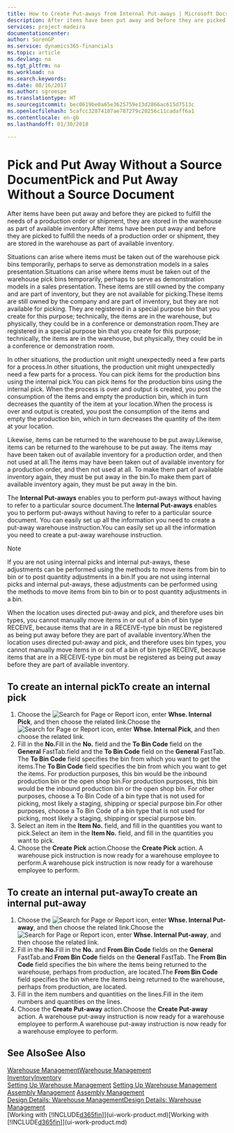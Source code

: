 ```yaml
---
title: How to Create Put-aways from Internal Put-aways | Microsoft Docs
description: After items have been put away and before they are picked to fulfill the needs of a production order or shipment, they are stored in the warehouse as part of available inventory.
services: project-madeira
documentationcenter: 
author: SorenGP
ms.service: dynamics365-financials
ms.topic: article
ms.devlang: na
ms.tgt_pltfrm: na
ms.workload: na
ms.search.keywords: 
ms.date: 08/16/2017
ms.author: sgroespe
ms.translationtype: HT
ms.sourcegitcommit: bec0619be0a65e3625759e13d2866ac615d7513c
ms.openlocfilehash: 5cafcc32874187ae787279c20256c11cadaff6a1
ms.contentlocale: en-gb
ms.lasthandoff: 01/30/2018

---
```

# <a name="pick-and-put-away-without-a-source-document"></a><span data-ttu-id="b6f05-103">Pick and Put Away Without a Source Document</span><span class="sxs-lookup"><span data-stu-id="b6f05-103">Pick and Put Away Without a Source Document</span></span>
<span data-ttu-id="b6f05-104">After items have been put away and before they are picked to fulfill the needs of a production order or shipment, they are stored in the warehouse as part of available inventory.</span><span class="sxs-lookup"><span data-stu-id="b6f05-104">After items have been put away and before they are picked to fulfill the needs of a production order or shipment, they are stored in the warehouse as part of available inventory.</span></span>  

<span data-ttu-id="b6f05-105">Situations can arise where items must be taken out of the warehouse pick bins temporarily, perhaps to serve as demonstration models in a sales presentation.</span><span class="sxs-lookup"><span data-stu-id="b6f05-105">Situations can arise where items must be taken out of the warehouse pick bins temporarily, perhaps to serve as demonstration models in a sales presentation.</span></span> <span data-ttu-id="b6f05-106">These items are still owned by the company and are part of inventory, but they are not available for picking.</span><span class="sxs-lookup"><span data-stu-id="b6f05-106">These items are still owned by the company and are part of inventory, but they are not available for picking.</span></span> <span data-ttu-id="b6f05-107">They are registered in a special purpose bin that you create for this purpose; technically, the items are in the warehouse, but physically, they could be in a conference or demonstration room.</span><span class="sxs-lookup"><span data-stu-id="b6f05-107">They are registered in a special purpose bin that you create for this purpose; technically, the items are in the warehouse, but physically, they could be in a conference or demonstration room.</span></span>  

<span data-ttu-id="b6f05-108">In other situations, the production unit might unexpectedly need a few parts for a process.</span><span class="sxs-lookup"><span data-stu-id="b6f05-108">In other situations, the production unit might unexpectedly need a few parts for a process.</span></span> <span data-ttu-id="b6f05-109">You can pick items for the production bins using the internal pick.</span><span class="sxs-lookup"><span data-stu-id="b6f05-109">You can pick items for the production bins using the internal pick.</span></span> <span data-ttu-id="b6f05-110">When the process is over and output is created, you post the consumption of the items and empty the production bin, which in turn decreases the quantity of the item at your location.</span><span class="sxs-lookup"><span data-stu-id="b6f05-110">When the process is over and output is created, you post the consumption of the items and empty the production bin, which in turn decreases the quantity of the item at your location.</span></span>  

<span data-ttu-id="b6f05-111">Likewise, items can be returned to the warehouse to be put away.</span><span class="sxs-lookup"><span data-stu-id="b6f05-111">Likewise, items can be returned to the warehouse to be put away.</span></span> <span data-ttu-id="b6f05-112">The items may have been taken out of available inventory for a production order, and then not used at all.</span><span class="sxs-lookup"><span data-stu-id="b6f05-112">The items may have been taken out of available inventory for a production order, and then not used at all.</span></span> <span data-ttu-id="b6f05-113">To make them part of available inventory again, they must be put away in the bin.</span><span class="sxs-lookup"><span data-stu-id="b6f05-113">To make them part of available inventory again, they must be put away in the bin.</span></span>  

<span data-ttu-id="b6f05-114">The **Internal Put-aways** enables you to perform put-aways without having to refer to a particular source document.</span><span class="sxs-lookup"><span data-stu-id="b6f05-114">The **Internal Put-aways** enables you to perform put-aways without having to refer to a particular source document.</span></span> <span data-ttu-id="b6f05-115">You can easily set up all the information you need to create a put-away warehouse instruction.</span><span class="sxs-lookup"><span data-stu-id="b6f05-115">You can easily set up all the information you need to create a put-away warehouse instruction.</span></span>  

> [!NOTE]  
>  <span data-ttu-id="b6f05-116">If you are not using internal picks and internal put-aways, these adjustments can be performed using the methods to move items from bin to bin or to post quantity adjustments in a bin.</span><span class="sxs-lookup"><span data-stu-id="b6f05-116">If you are not using internal picks and internal put-aways, these adjustments can be performed using the methods to move items from bin to bin or to post quantity adjustments in a bin.</span></span>  
>   
>  <span data-ttu-id="b6f05-117">When the location uses directed put-away and pick, and therefore uses bin types, you cannot manually move items in or out of a bin of bin type RECEIVE, because items that are in a RECEIVE-type bin must be registered as being put away before they are part of available inventory.</span><span class="sxs-lookup"><span data-stu-id="b6f05-117">When the location uses directed put-away and pick, and therefore uses bin types, you cannot manually move items in or out of a bin of bin type RECEIVE, because items that are in a RECEIVE-type bin must be registered as being put away before they are part of available inventory.</span></span>  

## <a name="to-create-an-internal-pick"></a><span data-ttu-id="b6f05-118">To create an internal pick</span><span class="sxs-lookup"><span data-stu-id="b6f05-118">To create an internal pick</span></span>  
1.  <span data-ttu-id="b6f05-119">Choose the ![Search for Page or Report](media/ui-search/search_small.png "Search for Page or Report icon") icon, enter **Whse. Internal Pick**, and then choose the related link.</span><span class="sxs-lookup"><span data-stu-id="b6f05-119">Choose the ![Search for Page or Report](media/ui-search/search_small.png "Search for Page or Report icon") icon, enter **Whse. Internal Pick**, and then choose the related link.</span></span>  
2.  <span data-ttu-id="b6f05-120">Fill in the **No.**</span><span class="sxs-lookup"><span data-stu-id="b6f05-120">Fill in the **No.**</span></span> <span data-ttu-id="b6f05-121">field and the **To Bin Code** field on the **General** FastTab.</span><span class="sxs-lookup"><span data-stu-id="b6f05-121">field and the **To Bin Code** field on the **General** FastTab.</span></span> <span data-ttu-id="b6f05-122">The **To Bin Code** field specifies the bin from which you want to get the items.</span><span class="sxs-lookup"><span data-stu-id="b6f05-122">The **To Bin Code** field specifies the bin from which you want to get the items.</span></span> <span data-ttu-id="b6f05-123">For production purposes, this bin would be the inbound production bin or the open shop bin.</span><span class="sxs-lookup"><span data-stu-id="b6f05-123">For production purposes, this bin would be the inbound production bin or the open shop bin.</span></span> <span data-ttu-id="b6f05-124">For other purposes, choose a To Bin Code of a bin type that is not used for picking, most likely a staging, shipping or special purpose bin.</span><span class="sxs-lookup"><span data-stu-id="b6f05-124">For other purposes, choose a To Bin Code of a bin type that is not used for picking, most likely a staging, shipping or special purpose bin.</span></span>  
3.  <span data-ttu-id="b6f05-125">Select an item in the **Item No.** field, and fill in the quantities you want to pick.</span><span class="sxs-lookup"><span data-stu-id="b6f05-125">Select an item in the **Item No.** field, and fill in the quantities you want to pick.</span></span>  
4. <span data-ttu-id="b6f05-126">Choose the **Create Pick** action.</span><span class="sxs-lookup"><span data-stu-id="b6f05-126">Choose the **Create Pick** action.</span></span> <span data-ttu-id="b6f05-127">A warehouse pick instruction is now ready for a warehouse employee to perform.</span><span class="sxs-lookup"><span data-stu-id="b6f05-127">A warehouse pick instruction is now ready for a warehouse employee to perform.</span></span>  

## <a name="to-create-an-internal-put-away"></a><span data-ttu-id="b6f05-128">To create an internal put-away</span><span class="sxs-lookup"><span data-stu-id="b6f05-128">To create an internal put-away</span></span>  
1.  <span data-ttu-id="b6f05-129">Choose the ![Search for Page or Report](media/ui-search/search_small.png "Search for Page or Report icon") icon, enter **Whse. Internal Put-away**, and then choose the related link.</span><span class="sxs-lookup"><span data-stu-id="b6f05-129">Choose the ![Search for Page or Report](media/ui-search/search_small.png "Search for Page or Report icon") icon, enter **Whse. Internal Put-away**, and then choose the related link.</span></span>  
2.  <span data-ttu-id="b6f05-130">Fill in the **No.**</span><span class="sxs-lookup"><span data-stu-id="b6f05-130">Fill in the **No.**</span></span> <span data-ttu-id="b6f05-131">and **From Bin Code** fields on the **General** FastTab.</span><span class="sxs-lookup"><span data-stu-id="b6f05-131">and **From Bin Code** fields on the **General** FastTab.</span></span> <span data-ttu-id="b6f05-132">The **From Bin Code** field specifies the bin where the items being returned to the warehouse, perhaps from production, are located.</span><span class="sxs-lookup"><span data-stu-id="b6f05-132">The **From Bin Code** field specifies the bin where the items being returned to the warehouse, perhaps from production, are located.</span></span>  
3.  <span data-ttu-id="b6f05-133">Fill in the item numbers and quantities on the lines.</span><span class="sxs-lookup"><span data-stu-id="b6f05-133">Fill in the item numbers and quantities on the lines.</span></span>  
4.  <span data-ttu-id="b6f05-134">Choose the **Create Put-away** action.</span><span class="sxs-lookup"><span data-stu-id="b6f05-134">Choose the **Create Put-away** action.</span></span> <span data-ttu-id="b6f05-135">A warehouse put-away instruction is now ready for a warehouse employee to perform.</span><span class="sxs-lookup"><span data-stu-id="b6f05-135">A warehouse put-away instruction is now ready for a warehouse employee to perform.</span></span>  

## <a name="see-also"></a><span data-ttu-id="b6f05-136">See Also</span><span class="sxs-lookup"><span data-stu-id="b6f05-136">See Also</span></span>  
[<span data-ttu-id="b6f05-137">Warehouse Management</span><span class="sxs-lookup"><span data-stu-id="b6f05-137">Warehouse Management</span></span>](warehouse-manage-warehouse.md)  
[<span data-ttu-id="b6f05-138">Inventory</span><span class="sxs-lookup"><span data-stu-id="b6f05-138">Inventory</span></span>](inventory-manage-inventory.md)  
<span data-ttu-id="b6f05-139">[Setting Up Warehouse Management](warehouse-setup-warehouse.md)   </span><span class="sxs-lookup"><span data-stu-id="b6f05-139">[Setting Up Warehouse Management](warehouse-setup-warehouse.md)   </span></span>  
<span data-ttu-id="b6f05-140">[Assembly Management](assembly-assemble-items.md)  </span><span class="sxs-lookup"><span data-stu-id="b6f05-140">[Assembly Management](assembly-assemble-items.md)  </span></span>  
[<span data-ttu-id="b6f05-141">Design Details: Warehouse Management</span><span class="sxs-lookup"><span data-stu-id="b6f05-141">Design Details: Warehouse Management</span></span>](design-details-warehouse-management.md)  
<span data-ttu-id="b6f05-142">[Working with [!INCLUDE[d365fin](includes/d365fin_md.md)]](ui-work-product.md)</span><span class="sxs-lookup"><span data-stu-id="b6f05-142">[Working with [!INCLUDE[d365fin](includes/d365fin_md.md)]](ui-work-product.md)</span></span>

